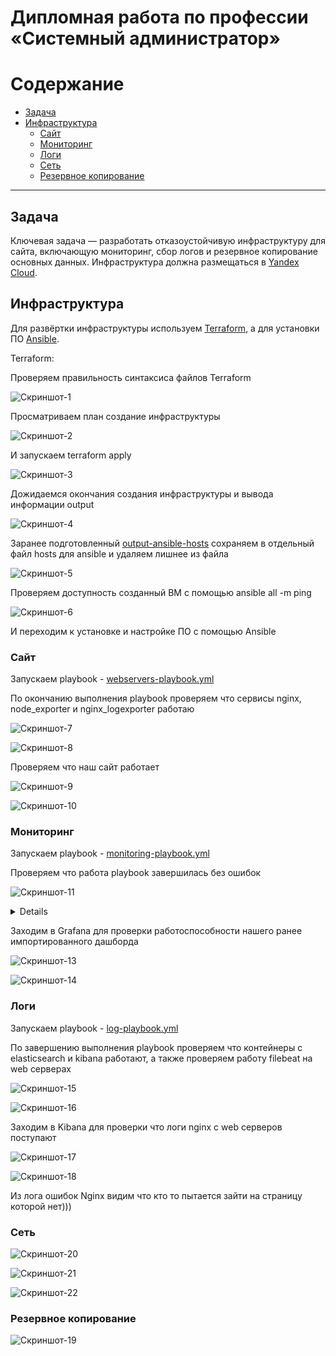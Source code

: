 
#  Дипломная работа по профессии «Системный администратор»

Содержание
==========
* [Задача](#Задача)
* [Инфраструктура](#Инфраструктура)
    * [Сайт](#Сайт)
    * [Мониторинг](#Мониторинг)
    * [Логи](#Логи)
    * [Сеть](#Сеть)
    * [Резервное копирование](#Резервное-копирование)

---------
## Задача
Ключевая задача — разработать отказоустойчивую инфраструктуру для сайта, включающую мониторинг, сбор логов и резервное копирование основных данных. Инфраструктура должна размещаться в [Yandex Cloud](https://cloud.yandex.com/).


## Инфраструктура
Для развёртки инфраструктуры используем [Terraform](https://github.com/alex31bel/sys-diplom/tree/main/terraform), а для установки ПО [Ansible](https://github.com/alex31bel/sys-diplom/tree/main/ansible).

Terraform:

Проверяем правильность синтаксиса файлов Terraform

![Скриншот-1](https://github.com/alex31bel/sys-diplom/blob/main/img/sys-diplom1.PNG) 

Просматриваем план создание инфраструктуры

![Скриншот-2](https://github.com/alex31bel/sys-diplom/blob/main/img/sys-diplom2.PNG)

И запускаем terraform apply

![Скриншот-3](https://github.com/alex31bel/sys-diplom/blob/main/img/sys-diplom3.PNG)

Дожидаемся окончания создания инфраструктуры и вывода информации output

![Скриншот-4](https://github.com/alex31bel/sys-diplom/blob/main/img/sys-diplom4.PNG)

Заранее подготовленный [output-ansible-hosts](https://github.com/alex31bel/sys-diplom/blob/main/terraform/output.tf) сохраняем в отдельный файл hosts для ansible и удаляем лишнее из файла

![Скриншот-5](https://github.com/alex31bel/sys-diplom/blob/main/img/sys-diplom5.PNG)

Проверяем доступность созданный ВМ с помощью ansible all -m ping

![Скриншот-6](https://github.com/alex31bel/sys-diplom/blob/main/img/sys-diplom6.PNG)

И переходим к установке и настройке ПО с помощью Ansible

### Сайт
Запускаем playbook - [webservers-playbook.yml](https://github.com/alex31bel/sys-diplom/blob/main/ansible/webservers-playbook.yml)

По окончанию выполнения playbook проверяем что сервисы nginx, node_exporter и nginx_logexporter работаю

![Скриншот-7](https://github.com/alex31bel/sys-diplom/blob/main/img/sys-diplom7.PNG)

![Скриншот-8](https://github.com/alex31bel/sys-diplom/blob/main/img/sys-diplom8.PNG)

Проверяем что наш сайт работает

![Скриншот-9](https://github.com/alex31bel/sys-diplom/blob/main/img/sys-diplom9.PNG)

![Скриншот-10](https://github.com/alex31bel/sys-diplom/blob/main/img/sys-diplom10.PNG)

### Мониторинг
Запускаем playbook - [monitoring-playbook.yml](https://github.com/alex31bel/sys-diplom/blob/main/ansible/monitoring-playbook.yml)

Проверяем что работа playbook завершилась без ошибок

![Скриншот-11](https://github.com/alex31bel/sys-diplom/blob/main/img/sys-diplom11.PNG)

<details>
При первом запуске monitoring-playbook.yml выдаёт ошибку импорта дашборда в графану

![Скриншот-12](https://github.com/alex31bel/sys-diplom/blob/main/img/sys-diplom12.PNG)

При повторном запуске playbook он выполняется полностью без ошибок.
</details>

Заходим в Grafana для проверки работоспособности нашего ранее импортированного дашборда

![Скриншот-13](https://github.com/alex31bel/sys-diplom/blob/main/img/sys-diplom13.PNG)

![Скриншот-14](https://github.com/alex31bel/sys-diplom/blob/main/img/sys-diplom14.PNG)

### Логи
Запускаем playbook - [log-playbook.yml](https://github.com/alex31bel/sys-diplom/blob/main/ansible/log-playbook.yml)

По завершению выполнения playbook проверяем что контейнеры с elasticsearch и kibana работают, а также проверяем работу filebeat на web серверах

![Скриншот-15](https://github.com/alex31bel/sys-diplom/blob/main/img/sys-diplom15.PNG)

![Скриншот-16](https://github.com/alex31bel/sys-diplom/blob/main/img/sys-diplom16.PNG)

Заходим в Kibana для проверки что логи nginx с web серверов поступают

![Скриншот-17](https://github.com/alex31bel/sys-diplom/blob/main/img/sys-diplom17.PNG)

![Скриншот-18](https://github.com/alex31bel/sys-diplom/blob/main/img/sys-diplom18.PNG)

Из лога ошибок Nginx видим что кто то пытается зайти на страницу которой нет)))

### Сеть

![Скриншот-20](https://github.com/alex31bel/sys-diplom/blob/main/img/sys-diplom20.PNG)

![Скриншот-21](https://github.com/alex31bel/sys-diplom/blob/main/img/sys-diplom21.PNG)

![Скриншот-22](https://github.com/alex31bel/sys-diplom/blob/main/img/sys-diplom22.PNG)

### Резервное копирование

![Скриншот-19](https://github.com/alex31bel/sys-diplom/blob/main/img/sys-diplom19.PNG)

